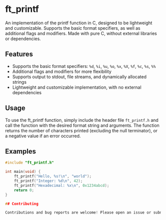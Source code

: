 # ft_printf

An implementation of the printf function in C, designed to be lightweight and customizable. Supports the basic format specifiers, as well as additional flags and modifiers. Made with pure C, without external libraries or dependencies.

## Features

- Supports the basic format specifiers: `%d`, `%i`, `%u`, `%o`, `%x`, `%X`, `%f`, `%c`, `%s`, `%%`
- Additional flags and modifiers for more flexibility
- Supports output to stdout, file streams, and dynamically allocated strings
- Lightweight and customizable implementation, with no external dependencies

## Usage

To use the ft_printf function, simply include the header file `ft_printf.h` and call the function with the desired format string and arguments. The function returns the number of characters printed (excluding the null terminator), or a negative value if an error occurred.

## Examples

```c
#include "ft_printf.h"

int main(void) {
    ft_printf("Hello, %s!\n", "world");
    ft_printf("Integer: %d\n", 42);
    ft_printf("Hexadecimal: %x\n", 0x1234abcd);
    return 0;
}

## Contributing

Contributions and bug reports are welcome! Please open an issue or submit a pull request.

